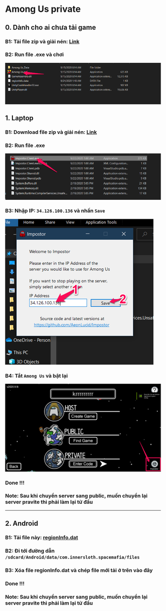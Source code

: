 # Among Us private

## 0. Dành cho ai chưa tải game

### B1: Tải file zip và giải nén: [Link](https://github.com/KaitoRyouga/among-us-private/releases/download/1.0.0/among-us-windows.zip)

### B2: Run file .exe và chơi
![run game](./image/0.png)



## 1. Laptop

### B1: Download file zip và giải nén: [Link](https://github.com/KaitoRyouga/among-us-private/releases/download/1.0.0/Impostor-Client-win-x64.zip)

### B2: Run file .exe
![run file exe](./image/1.png)

### B3: Nhập IP: ``34.126.100.136`` và nhấn `Save`

![enter ip](./image/2.png)

### B4: Tắt `Among Us` và bật lại

![restart](./image/3.png)

### Done !!!

### Note: Sau khi chuyển server sang public, muốn chuyển lại server pravite thì phải làm lại từ đầu

---

## 2. Android

### B1: Tải file này: [regionInfo.dat](https://github.com/KaitoRyouga/among-us-private/releases/download/1.0.0/regionInfo.dat)

### B2: Đi tới đường dẫn ``/sdcard/Android/data/com.innersloth.spacemafia/files``

### B3: Xóa file regionInfo.dat và chép file mới tải ở trên vào đây

### Done !!!

### Note: Sau khi chuyển server sang public, muốn chuyển lại server pravite thì phải làm lại từ đầu